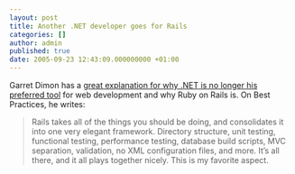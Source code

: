```yaml
---
layout: post
title: Another .NET developer goes for Rails
categories: []
author: admin
published: true
date: 2005-09-23 12:43:09.000000000 +01:00
---
```

<p>Garret Dimon has a <a href="http://www.garrettdimon.com/archives/why-i-love-ruby-on-rails">great explanation for why .<span class="caps">NET</span> is no longer his preferred tool</a> for web development and why Ruby on Rails is. On Best Practices, he writes:</p>
<blockquote>Rails takes all of the things you should be doing, and consolidates it into one very elegant framework. Directory structure, unit testing, functional testing, performance testing, database build scripts, <span class="caps">MVC</span> separation, validation, no <span class="caps">XML</span> configuration files, and more. It&rsquo;s all there, and it all plays together nicely. This is my favorite aspect.</blockquote>
